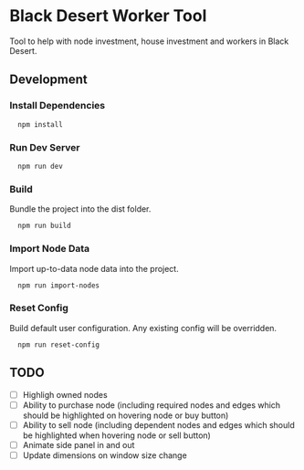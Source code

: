 # Black Desert Worker Tool

Tool to help with node investment, house investment and workers in Black Desert.

## Development

### Install Dependencies

```
  npm install
```

### Run Dev Server

```
  npm run dev
```

### Build
Bundle the project into the dist folder.

```
  npm run build
```

### Import Node Data
Import up-to-data node data into the project.

```
  npm run import-nodes
```

### Reset Config
Build default user configuration. Any existing config will be overridden.

```
  npm run reset-config
```

## TODO
- [ ] Highligh owned nodes
- [ ] Ability to purchase node (including required nodes and edges which should be highlighted on hovering node or buy button)
- [ ] Ability to sell node (including dependent nodes and edges which should be highlighted when hovering node or sell button)
- [ ] Animate side panel in and out
- [ ] Update dimensions on window size change
